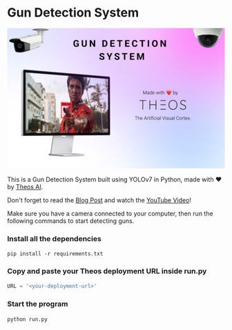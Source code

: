 # Gun Detection System

![Gun Detection System Made by Theos AI](assets/cover.jpg)

This is a Gun Detection System built using YOLOv7 in Python, made with ❤️ by [Theos AI](https://theos.ai).

Don't forget to read the [Blog Post](https://blog.theos.ai/articles/how-to-train-yolo-v7-on-a-custom-dataset-for-gun-detection-in-security-cameras-with-python) and watch the [YouTube Video](https://www.youtube.com/watch?v=MorMkGS6_WU)!

Make sure you have a camera connected to your computer, then run the following commands to start detecting guns.

### Install all the dependencies

```
pip install -r requirements.txt
```

### Copy and paste your Theos deployment URL inside run.py

``` python
URL = '<your-deployment-url>'
```

### Start the program

```
python run.py
```